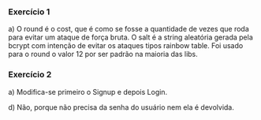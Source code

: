 ### Exercício 1

a) O round é o cost, que é como se fosse a quantidade de vezes que roda para evitar um ataque de força bruta. O salt é a string aleatória gerada pela bcrypt com intenção de evitar os ataques tipos rainbow table. Foi usado para o round o valor 12 por ser padrão na maioria das libs.

### Exercício 2

a) Modifica-se primeiro o Signup e depois Login.

d) Não, porque não precisa da senha do usuário nem ela é devolvida.